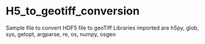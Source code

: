 # H5_to_geotiff_conversion
Sample file to convert HDF5 file to geoTiff 
Libraries imported are h5py, glob, sys, getopt, argparse, re, os, numpy, osgeo


